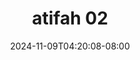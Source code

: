 --- 
title: "atifah 02"
description: "  bokep atifah 02 simontox full vidio new"
date: 2024-11-09T04:20:08-08:00
file_code: "210fn68qkdds"
draft: false
cover: "eg2zt4kag92euvlb.jpg"
tags: ["atifah", "bokep-indo", "bokep-viral", "bokep-ig"]
length: 61
fld_id: "1483177"
foldername: "Atifah"
categories: ["Atifah"]
views: 0
---